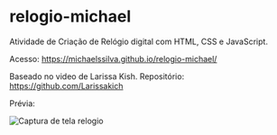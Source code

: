 # relogio-michael

Atividade de Criação de Relógio digital com HTML, CSS e JavaScript.

Acesso: https://michaelssilva.github.io/relogio-michael/

Baseado no video de Larissa Kish.
Repositório: https://github.com/Larissakich

Prévia:

![Captura de tela relogio](https://github.com/michaelssilva/relogio-michael/assets/80490622/969120bc-225d-45c3-898b-0364f5ce1909)

